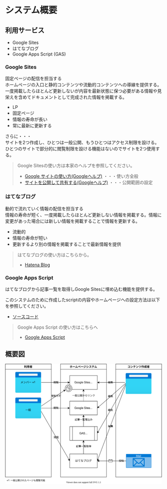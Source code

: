 # システム概要

## 利用サービス

- Google Sites
- はてなブログ
- Google Apps Script (GAS)

### Google Sites

固定ページの配信を担当する  
ホームページの入口と静的コンテンツや流動的コンテンツへの導線を提供する。  
一度掲載したらほとんど更新しないが内容を最新状態に保つ必要がある情報や見栄えを含めてドキュメントとして完成された情報を掲載する。

- LP
- 固定ページ
- 情報の寿命が長い
- 常に最新に更新する

さらに・・・  
サイトを2つ作成し、ひとつは一般公開、もうひとつはアクセス制限を設ける。  
ひとつのサイトで部分的に閲覧制限を設ける機能はないのでサイトを2つ使用する。

> 
> Google Sitesの使い方は本家のヘルプを参照してください。
> 
> - [Google サイトの使い方(Googleヘルプ)](https://support.google.com/sites/answer/6372878?hl=ja) ・・・使い方全般
> - [サイトを公開して共有する(Googleヘルプ)](https://support.google.com/sites/answer/6372880?hl=ja) ・・・公開範囲の設定
> 

### はてなブログ

動的で流れていく情報の配信を担当する  
情報の寿命が短く、一度掲載したらほとんど更新しない情報を掲載する。情報に変更があった場合には新しい情報を掲載することで情報を更新する。

- 流動的
- 情報の寿命が短い
- 更新するより別の情報を掲載することで最新情報を提供

> 
> はてなブログの使い方はこちらから。
> - [Hatena Blog](https://hatenablog.com/guide)
> 

### Google Apps Script

はてなブログから記事一覧を取得しGoogle Sitesに埋め込む機能を提供する。

このシステムのために作成したscriptの内容やホームページへの設定方法は以下を参照してください。

- [ソースコード](lib/)

> 
> Google Apps Script の使い方はこちらへ
> - [Google Apps Script](https://developers.google.com/apps-script/)
> 

## 概要図

![overview](overview.drawio.svg)
